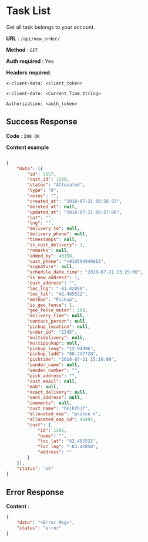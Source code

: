 # Task List

Get all task belongs to your account.

**URL** : `/api/new_order/`

**Method** : `GET`

**Auth required** : Yes

**Headers required**:

 ```x-client-data: <client_token>```

 ```x-client-date: <Current_Time_String>```

```Authorization: <auth_token>```


## Success Response

**Code** : `200 OK`

**Content example**

```json

{
    "data": [{
        "id": 1157,
        "cust_id": 1266,
        "status": "Allocated",
        "type": "0",
        "notes": "",
        "created_at": "2018-07-21 08:56:53",
        "deleted_at": null,
        "updated_at": "2018-07-21 08:57:08",
        "lat": "",
        "lng": "",
        "delivery_to": null,
        "delivery_phone": null,
        "timestamps": null,
        "is_cust_delivery": 1,
        "remarks": null,
        "added_by": 46158,
        "cust_phone": "+919594949663",
        "signature": null,
        "schedule_date_time": "2018-07-21 23:25:00",
        "is_new_address": 1,
        "cust_address": "",
        "loc_lng": "-83.42058",
        "loc_lat": "42.495522",
        "method": "Pickup",
        "is_geo_fence": 1,
        "geo_fence_meter": 200,
        "delivery_time": null,
        "contact_person": null,
        "pickup_location": null,
        "order_id": "2345",
        "multidelivery": null,
        "multipickup": null,
        "pickup_long": "12.94996",
        "pickup_ladd": "80.237728",
        "picktime": "2018-07-21 15:10:00",
        "sender_name": null,
        "sender_number": "",
        "pick_address": "",
        "cust_email": null,
        "mob": null,
        "exact_delivery": null,
        "sent_address": null,
        "comments": null,
        "cust_name": "hmjhfhjf",
        "allocated_emp": "prince n",
        "allocated_emp_id": 46497,
        "cust": {
            "id": 1266,
            "name": "",
            "loc_lat": "42.495522",
            "loc_lng": "-83.42058",
            "address": ""
        }
    }],
    "status": "ok"
}

```

## Error Response

**Content** :

```json
{
    "data": "<Error Msg>",
    "status": "error"
}
```
